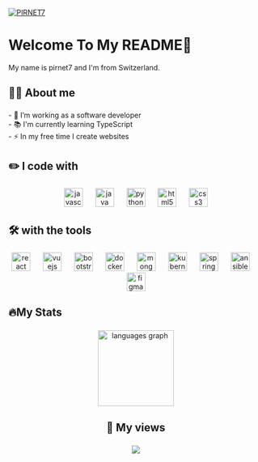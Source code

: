 [![PIRNET7](https://capsule-render.vercel.app/api?type=waving&height=300&color=282a35&text=PIRNET7&section=header&fontColor=7ed2f0&textBg=false)](https://github.com/pirnet7?tab=repositories)
<h1 align="left">Welcome To My README👋</h1>

<p align="left">My name is pirnet7 and I'm from Switzerland.</p>

###

<h2 align="left">👩‍💻 About me</h2>

###

<p align="left">- 🔭 I’m working as a software developer<br>- 📚 I'm currently learning TypeScript<br>- ⚡ In my free time I create websites</p>

###

<h2 align="left">✏️ I code with</h2>

###

<div align="center">
  <img src="https://cdn.jsdelivr.net/gh/devicons/devicon/icons/javascript/javascript-original.svg" height="37" alt="javascript logo"  />
  <img width="17" />
  <img src="https://cdn.jsdelivr.net/gh/devicons/devicon/icons/java/java-original.svg" height="37" alt="java logo"  />
  <img width="17" />
  <img src="https://cdn.jsdelivr.net/gh/devicons/devicon/icons/python/python-original.svg" height="37" alt="python logo"  />
  <img width="17" />
  <img src="https://cdn.jsdelivr.net/gh/devicons/devicon/icons/html5/html5-original.svg" height="37" alt="html5 logo"  />
  <img width="17" />
  <img src="https://cdn.jsdelivr.net/gh/devicons/devicon/icons/css3/css3-original.svg" height="37" alt="css3 logo"  />
</div>

###

<h2 align="left">🛠 with the tools</h2>

###

<div align="center">
  <img src="https://cdn.jsdelivr.net/gh/devicons/devicon/icons/react/react-original.svg" height="37" alt="react logo"  />
  <img width="17" />
  <img src="https://cdn.jsdelivr.net/gh/devicons/devicon/icons/vuejs/vuejs-original.svg" height="37" alt="vuejs logo"  />
  <img width="17" />
  <img src="https://cdn.jsdelivr.net/gh/devicons/devicon/icons/bootstrap/bootstrap-original.svg" height="37" alt="bootstrap logo"  />
  <img width="17" />
  <img src="https://cdn.jsdelivr.net/gh/devicons/devicon/icons/docker/docker-original.svg" height="37" alt="docker logo"  />
  <img width="17" />
  <img src="https://cdn.jsdelivr.net/gh/devicons/devicon/icons/mongodb/mongodb-original.svg" height="37" alt="mongodb logo"  />
  <img width="17" />
  <img src="https://cdn.jsdelivr.net/gh/devicons/devicon/icons/kubernetes/kubernetes-plain.svg" height="37" alt="kubernetes logo"  />
  <img width="17" />
  <img src="https://cdn.jsdelivr.net/gh/devicons/devicon/icons/spring/spring-original.svg" height="37" alt="spring logo"  />
  <img width="17" />
  <img src="https://cdn.jsdelivr.net/gh/devicons/devicon/icons/ansible/ansible-original.svg" height="37" alt="ansible logo"  />
  <img width="17" />
  <img src="https://cdn.jsdelivr.net/gh/devicons/devicon/icons/figma/figma-original.svg" height="37" alt="figma logo"  />
</div>

###

<h2 align="left">🔥My Stats</h2>

###

<div align="center">
  <img src="https://github-readme-stats.vercel.app/api/top-langs?username=pirnet7&locale=en&hide_title=false&layout=compact&card_width=320&langs_count=5&theme=dracula&hide_border=false&order=2" height="150" alt="languages graph"  />
</div>

###

<h2 align="center">👀 My views</h2>

###

<div align="center">
  <img src="https://profile-counter.glitch.me/pirnet7/count.svg?"  />
</div>

###
